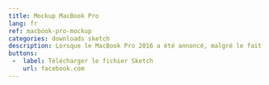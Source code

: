 ```yaml
---
title: Mockup MacBook Pro
lang: fr
ref: macbook-pro-mockup
categories: downloads sketch
description: Lorsque le MacBook Pro 2016 a été annoncé, malgré le fait que je ne pouvais pas me l'acheter à ce moment, je voulais l'avoir immédiatement. J'ai donc ouvert Sketch et j'ai "construit" mon propre appareil - en vectoriel. Si vous aimez, n'hésitez pas à partager! Pour un usage commercial, simplement me le demander!
buttons:
 -  label: Télécharger le fichier Sketch
    url: facebook.com
---
```

